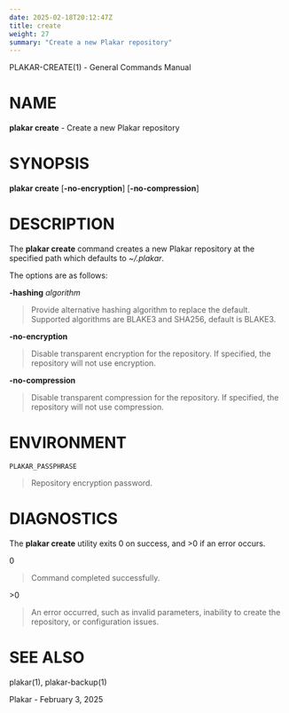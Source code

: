 ```yaml
---
date: 2025-02-18T20:12:47Z
title: create
weight: 27
summary: "Create a new Plakar repository"
---
```

PLAKAR-CREATE(1) - General Commands Manual

# NAME

**plakar create** - Create a new Plakar repository

# SYNOPSIS

**plakar create**
\[**-no-encryption**]
\[**-no-compression**]

# DESCRIPTION

The
**plakar create**
command creates a new Plakar repository at the specified path which defaults to
*~/.plakar*.

The options are as follows:

**-hashing** *algorithm*

> Provide alternative hashing algorithm to replace the default.
> Supported algorithms are BLAKE3 and SHA256, default is BLAKE3.

**-no-encryption**

> Disable transparent encryption for the repository.
> If specified, the repository will not use encryption.

**-no-compression**

> Disable transparent compression for the repository.
> If specified, the repository will not use compression.

# ENVIRONMENT

`PLAKAR_PASSPHRASE`

> Repository encryption password.

# DIAGNOSTICS

The **plakar create** utility exits&#160;0 on success, and&#160;&gt;0 if an error occurs.

0

> Command completed successfully.

&gt;0

> An error occurred, such as invalid parameters, inability to create the
> repository, or configuration issues.

# SEE ALSO

plakar(1),
plakar-backup(1)

Plakar - February 3, 2025
